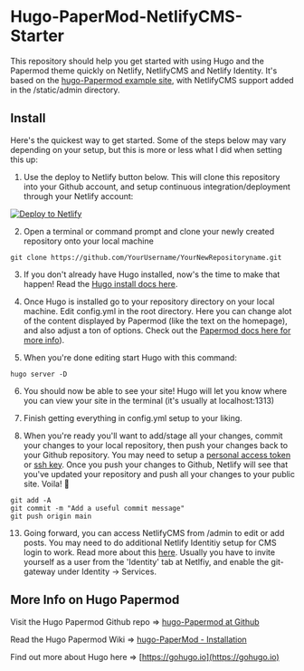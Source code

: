 # Hugo-PaperMod-NetlifyCMS-Starter

This repository should help you get started with using Hugo and the Papermod theme quickly on Netlify, NetlifyCMS and Netlify Identity.  It's based on the [hugo-Papermod example site](https://github.com/adityatelange/hugo-PaperMod), with NetlifyCMS support added in the /static/admin directory.  

## Install

Here's the quickest way to get started. Some of the steps below may vary depending on your setup, but this is more or less what I did when setting this up:

1. Use the deploy to Netlify button below. This will clone this repository into your Github account, and setup continuous integration/deployment through your Netlify account:

[![Deploy to Netlify](https://www.netlify.com/img/deploy/button.svg)](https://app.netlify.com/start/deploy?repository=https://github.com/cjreinhardt/Hugo-PaperMod-NetlifyCMS-Starter)

2. Open a terminal or command prompt and clone your newly created repository onto your local machine
```
git clone https://github.com/YourUsername/YourNewRepositoryname.git
```
3. If you don't already have Hugo installed, now's the time to make that happen!  Read the [Hugo install docs here](https://gohugo.io/getting-started/installing/).

4. Once Hugo is installed go to your repository directory on your local machine.  Edit config.yml in the root directory.  Here you can change alot of the content displayed by Papermod (like the text on the homepage), and also adjust a ton of options.  Check out the  [Papermod docs here for more info](https://github.com/adityatelange/hugo-PaperMod/wiki/Features)).  

5. When you're done editing start Hugo with this command:
```
hugo server -D
```

6. You should now be able to see your site! Hugo will let you know where you can view your site in the terminal (it's usually at localhost:1313)  

11. Finish getting everything in config.yml setup to your liking.  

12. When you're ready you'll want to add/stage all your changes, commit your changes to your local repository, then push your changes back to your Github repository. You may need to setup a [personal access token](https://docs.github.com/en/authentication/keeping-your-account-and-data-secure/creating-a-personal-access-token) or [ssh key](https://docs.github.com/en/authentication/connecting-to-github-with-ssh/adding-a-new-ssh-key-to-your-github-account).  Once you push your changes to Github, Netlify will see that you've updated your repository and push all your changes to your public site. Voila! :tada:
```
git add -A
git commit -m "Add a useful commit message"
git push origin main
```

13. Going forward, you can access NetlifyCMS from /admin to edit or add posts. You may need to do additional Netlify Identitiy setup for CMS login to work.  Read more about this [here](https://www.netlifycms.org/docs/add-to-your-site/#authentication). Usually you have to invite yourself as a user from the 'Identity' tab at Netlfiy, and enable the git-gateway under Identity -> Services.

## More Info on Hugo Papermod

Visit the Hugo Papermod Github repo => [hugo-Papermod at Github](https://github.com/adityatelange/hugo-PaperMod)

Read the Hugo Papermod Wiki => [hugo-PaperMod - Installation](https://github.com/adityatelange/hugo-PaperMod/wiki/Installation)

Find out more about Hugo here => [https://gohugo.io](https://gohugo.io)
